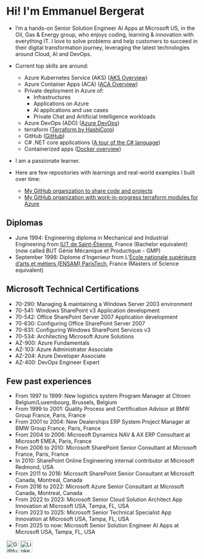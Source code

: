 # Hi! I'm Emmanuel Bergerat

- I’m a hands-on Senior Solution Engineer AI Apps at Microsoft US, in the Oil, Gas & Energy group, who enjoys coding, learning & innovation with everything IT. I love to solve problems and help customers to succeed in their digital transformation journey, leveraging the latest technologies around Cloud, AI and DevOps.

- Current top skills are around:
  - Azure Kubernetes Service (AKS) ([AKS Overview](https://learn.microsoft.com/en-us/azure/aks/what-is-aks))
  - Azure Container Apps (ACA) ([ACA Overview](https://learn.microsoft.com/en-us/azure/container-apps/overview))
  - Private deployment in Azure of:
    - Infrastructures
    - Applications on Azure
    - AI applications and use cases
    - Private Chat and Artificial Intelligence workloads
  - Azure DevOps (ADO) ([Azure DevOps](https://azure.microsoft.com/en-us/products/devops#overview))
  - terraform ([Terraform by HashiCorp](https://www.terraform.io/))
  - GitHub ([GitHub](https://github.com/))
  - C# .NET core applications ([A tour of the C# language](https://learn.microsoft.com/en-us/dotnet/csharp/tour-of-csharp/))
  - Containerized apps ([Docker overview](https://docs.docker.com/get-started/overview/))
- I am a passionate learner.
- Here are few repositories with learnings and real-world examples I built over time:
  - [My GitHub organization to share code and projects](https://github.com/embergershared)
  - [My GitHub organization with work-in-progress terraform modules for Azure](https://github.com/embergertf)

## Diplomas

- June 1994: Engineering diploma in Mechanical and Industrial Engineering from [IUT de Saint-Étienne](https://www.iut.univ-st-etienne.fr/fr/etudier-a-l-iut-de-saint-etienne/nos-formations/les-b-u-t/b-u-t-genie-mecanique-et-productique.html), France (Bachelor equivalent) (now called BUT Génie Mécanique et Productique - GMP)
- September 1998: Diplome d'Ingenieur from L’[École nationale supérieure d’arts et métiers (ENSAM) ParisTech](https://www.artsetmetiers.fr/en), France (Masters of Science equivalent)

## Microsoft Technical Certifications

- 70-290: Managing & maintaining a Windows Server 2003 environment
- 70-541: Windows SharePoint v3 Application development
- 70-542: Office SharePoint Server 2007 Application development
- 70-630: Configuring Office SharePoint Server 2007
- 70-631: Configuring Windows SharePoint Services v3
- 70-534: Architecting Microsoft Azure Solutions
- AZ-900: Azure Fundamentals
- AZ-103: Azure Administrator Associate
- AZ-204: Azure Developer Associate
- AZ-400: DevOps Engineer Expert

## Few past experiences

- From 1997 to 1999: New logistics system Program Manager at Citroen Belgium/Luxembourg, Brussels, Belgium
- From 1999 to 2001: Quality Process and Certification Advisor at BMW Group France, Paris, France
- From 2001 to 2004: New Dealerships ERP System Project Manager at BMW Group France, Paris, France
- From 2004 to 2006: Microsoft Dynamics NAV & AX ERP Consultant at Microsoft EMEA, Paris, France
- From 2006 to 2010: Microsoft SharePoint Senior Consultant at Microsoft France, Paris, France
- In 2010: SharePoint Online Engineering internal contributor at Microsoft Redmond, USA
- From 2011 to 2016: Microsoft SharePoint Senior Consultant at Microsoft Canada, Montreal, Canada
- From 2016 to 2022: Microsoft Azure Senior Consultant at Microsoft Canada, Montreal, Canada
- From 2022 to 2023: Microsoft Senior Cloud Solution Architect App Innovation at Microsoft USA, Tampa, FL, USA
- From 2023 to 2025: Microsoft Senior Technical Specialist App Innovation at Microsoft USA, Tampa, FL, USA
- From 2025 to now: Microsoft Senior Solution Engineer AI Apps at Microsoft USA, Tampa, FL, USA


[<img height="32" width="32" src="https://unpkg.com/simple-icons@v4/icons/github.svg" alt="GitHub Emmanuel" />](https://github.com/gopher194/)
[<img height="32" width="32" src="https://unpkg.com/simple-icons@v4/icons/linkedin.svg" alt="LinkedIn Emmanuel" />](https://www.linkedin.com/in/emmanuelbergerat/)

<!--
### Hi there 👋

[<img height="32" width="32" src="https://unpkg.com/simple-icons@v4/icons/twitter.svg" alt="Twitter" />](https://twitter.com/brig_lamoreaux)
[<img height="32" width="32" src="https://unpkg.com/simple-icons@v4/icons/wordpress.svg" alt="Blog" />](https://briglamoreaux.wordpress.com/)

**gopher194/gopher194** is a ✨ _special_ ✨ repository because its `README.md` (this file) appears on your GitHub profile.

Here are some ideas to get you started:

- 🔭 I’m currently working on ...
- 🌱 I’m currently learning ...
- 👯 I’m looking to collaborate on ...
- 🤔 I’m looking for help with ...
- 💬 Ask me about ...
- 📫 How to reach me: ...
- 😄 Pronouns: ...
- ⚡ Fun fact: ...
-->
